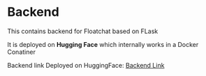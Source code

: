 # Backend
<p>This contains backend for Floatchat based on FLask</p>
<p>It is deployed on <b>Hugging Face</b> which internally works in a Docker Conatiner</p>
<p>Backend link Deployed on HuggingFace: <a href="https://huggingface.co/spaces/Suyash1120/backend/tree/main">Backend Link</a></p>
